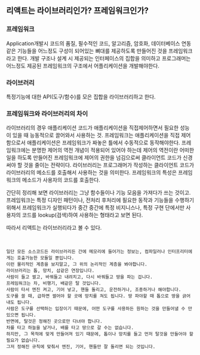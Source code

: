## 리액트는 라이브러리인가? 프레임워크인가?

### 프레임워크
Application개발시 코드의 품질, 필수적인 코드, 알고리즘, 암호화, 데이터베이스 연동같은 기능들을 
어느정도 구성이 되어있는 뼈대를 제공하도록 만들어진 것을 프레임워크라고 한다.
개발 구조나 설계 시 제공되는 인터페이스의 집합을 의미하고 프로그래머는 어느정도 제공된 프레임워크의 구조에서 어플리케이션을
개발해야한다.

### 라이브러리
특정기능에 대한 API(도구/함수)를 모은 집합을 라이브러리하고 한다.

### 프레임워크와 라이브러리의 차이
라이브러리의 경우 애플리케이션 코드가 애플리케이션을 직접제어하면서 필요한 성능이 있을 때 능동적으로 끌어와서 사용하는 것.
프레임워크는 애플리케이션을 직접 제어함으로서 애플리케이션은 프레임워크가 짜놓은 틀에서 수동적으로 동작해야한다. 
프레임워크에는 분명한 제어의 역전 개념이 적용되어 있어야 하는데
제어의 역전이란 어떠한 일을  하도록 만들어진 프레임워크에 제어의 권한을 넘김으로써 클라이언트 코드가 신경 써야 할 것을 줄이는 전략이다.
라이브러리는 프로그래머가 작성하는 클라이언트 코드가 라이브러리의 메소드를 호출해서 사용하는 것을 의미한다.
프레임워크의 특성은 프레임워크의 메소드가 사용자의 코드를 호출한다.



간단히 정리해 보면 라이브러리는 그냥 함수들이나 기능 모음을 가져다가 쓰는 것이고. 프레임워크는 특정 디자인 패턴이나, 전처리 후처리에 필요한 동작과 기능들을 수행하기 위해서 프레임워크가 실행되다가 중간 중간에 특정 비지니스나, 특정 구현 단에서만 사용자의 코드를 lookup(검색)하여 사용하는 형태라고 보면 된다.

따라서 리액트는 라이브러리라고 볼 수 있다.


 
```
일단 모든 소스코드든 라이브러리든 간에 메모리에 들어가는 정보는, 컴파일러나 인터프리터에게는 호출가능한 모듈일 뿐입니다. 
이런 물리적인 계층을 보지말고, 그 위의 논리적인 계층을 봐야합니다.
라이브러리는 톱, 망치, 삽같은 연장입니다. 
사람이 들고 썰고, 바꿔들고 내려치고, 다시 바꿔들고 땅을 파는 겁니다. 
프레임워크는 차, 비행기, 배같은 탈 것입니다. 
사람이 타서 엔진 켜고, 기어 넣고, 핸들 돌리고, 운전하거나, 조종하거나 해야합니다. 
도구를 쓸 때, 급하면 썰어야 할 곳에 망치를 쳐도 됩니다. 땅 파야할 때 톱으로 땅을 긁어내도 됩니다. 
사람은 도구를 선택하는 입장이기 때문에, 어떤 도구를 사용하든 원하는 것을 만들어낼 수 만 있으면 됩니다. 
반면에, 탈것은 정해진 곳으로만 다녀야 합니다. 
차를 타고 하늘을 날거나, 배를 타고 땅으로 갈 수는 없습니다. 
하지만, 그 목적에 맞게 만들어져 있기 때문에, 톱이나 망치를 들고 먼저 탈것을 만들어야 할 필요가 없습니다. 
그저 정해진 규칙에 맞춰서 엔진, 기어, 핸들만 잘 돌리면 되는 것입니다. 
```
